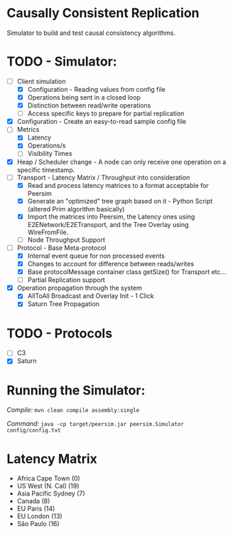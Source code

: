 # Causally Consistent Replication
Simulator to build and test causal consistency algorithms.

# TODO - Simulator:
- [ ] Client simulation
  - [X] Configuration - Reading values from config file
  - [X] Operations being sent in a closed loop
  - [X] Distinction between read/write operations
  - [ ] Access specific keys to prepare for partial replication
- [X] Configuration - Create an easy-to-read sample config file
- [ ] Metrics
  - [X] Latency
  - [X] Operations/s
  - [ ] Visibility Times
- [X] Heap / Scheduler change - A node can only receive one operation on a specific timestamp. 
- [ ] Transport - Latency Matrix / Throughput into consideration
  - [X] Read and process latency matrices to a format acceptable for Peersim
  - [X] Generate an "optimized" tree graph based on it - Python Script (altered Prim algorithm basically)
  - [X] Import the matrices into Peersim, the Latency ones using E2ENetwork/E2ETransport, and the Tree Overlay using WireFromFile. 
  - [ ] Node Throughput Support
- [ ] Protocol - Base Meta-protocol
    - [X] Internal event queue for non processed events
    - [X] Changes to account for difference between reads/writes
    - [X] Base protocolMessage container class getSize() for Transport etc...
    - [ ] Partial Replication support
- [X] Operation propagation through the system
  - [X] AllToAll Broadcast and Overlay Init - 1 Click
  - [X] Saturn Tree Propagation

# TODO - Protocols
- [ ] C3
- [X] Saturn

# Running the Simulator:
*Compile:* ```mvn clean compile assembly:single```

*Command:* ```java -cp target/peersim.jar peersim.Simulator config/config.txt```


# Latency Matrix

- Africa Cape Town        (0)
- US West (N. Cal)        (19)
- Asia Pacific Sydney     (7) 
- Canada                  (8)
- EU Paris                (14)
- EU London               (13)
- São Paulo               (16)
